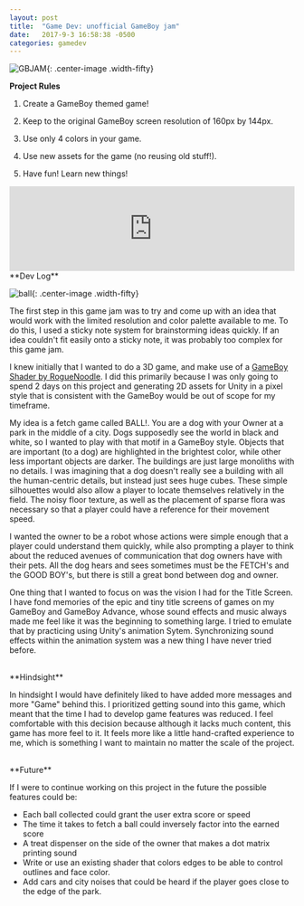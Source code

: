 ```yaml
---
layout: post
title:  "Game Dev: unofficial GameBoy jam"
date:   2017-9-3 16:58:38 -0500
categories: gamedev
---
```


![GBJAM]({{site.url}}/assets/gamedev/GBJAM2017.png){: .center-image .width-fifty}

**Project Rules**

1. Create a GameBoy themed game!

2. Keep to the original GameBoy screen resolution of 160px by 144px.

3. Use only 4 colors in your game.

4. Use new assets for the game (no reusing old stuff!).

5. Have fun! Learn new things!

<iframe width="100%" frameborder="0" src="https://itch.io/embed/173372"></iframe>

<br/>
**Dev Log**

![ball]({{site.url}}/assets/gamedev/ball.png){: .center-image .width-fifty}

The first step in this game jam was to try and come up with an idea that would work with the limited resolution
and color palette available to me. To do this, I used a sticky note system for brainstorming ideas quickly. If an idea
couldn't fit easily onto a sticky note, it was probably too complex for this game jam.

I knew initially that I wanted to do a 3D game, and make use of a [GameBoy Shader by RogueNoodle][gbshader]. I did this
primarily because I was only going to spend 2 days on this project and generating 2D assets for Unity
in a pixel style that is consistent with the GameBoy would be out of scope for my timeframe.

My idea is a fetch game called BALL!. You are a dog with your Owner at a park in the middle of a city. Dogs supposedly see
the world in black and white, so I wanted to play with that motif in a GameBoy style. Objects that are important (to a dog) are highlighted in
the brightest color, while other less important objects are darker.
The buildings are just large monoliths with no details. I was imagining that a dog doesn't
really see a building with all the human-centric details, but instead just sees huge cubes. These simple silhouettes would
also allow a player to locate themselves relatively in the field. The noisy floor texture, as well as the placement of sparse flora was necessary so that a player could have a reference for their movement speed.

I wanted the owner to be a robot whose actions were simple enough that a player could understand them quickly, while also prompting a player to think about the reduced avenues of communication that dog owners have with their pets. All the dog hears and sees sometimes must be the FETCH's and the GOOD BOY's, but there is still a great bond between dog and owner.

One thing that I wanted to focus on was the vision I had for the Title Screen. I have fond memories of the epic and tiny title screens of games on my GameBoy and GameBoy Advance, whose sound effects and music always made me feel like it was the beginning to something large. I tried to emulate that by practicing using Unity's animation Sytem. Synchronizing sound effects within the animation system was a new thing I have never tried before.

<br/>
**Hindsight**

In hindsight I would have definitely liked to have added more messages and more "Game" behind this. I prioritized getting sound into this game, which meant that the time I had to develop game features was reduced. I feel comfortable with this decision because although it lacks much content, this game has more feel to it. It feels more like a little hand-crafted experience to me, which is something I want to maintain no matter the scale of the project.

<br/>
**Future**

If I were to continue working on this project in the future the possible features could be:

- Each ball collected could grant the user extra score or speed
- The time it takes to fetch a ball could inversely factor into the earned score
- A treat dispenser on the side of the owner that makes a dot matrix printing sound
- Write or use an existing shader that colors edges to be able to control outlines and face color.
- Add cars and city noises that could be heard if the player goes close to the edge of the park.



[gbshader]: https://roguenoodle.itch.io/gbcamera-for-unity
